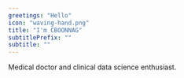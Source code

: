 ```yaml
---
greetings: "Hello"
icon: "waving-hand.png"
title: "I'm CBOONNAG"
subtitlePrefix: ""
subtitle: ""
---
```


Medical doctor and clinical data science enthusiast. 
